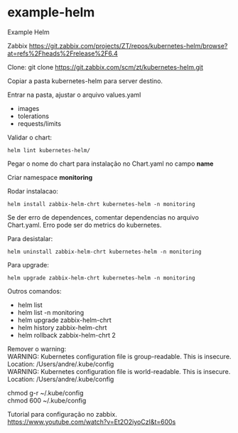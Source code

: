 # example-helm
Example Helm

Zabbix
https://git.zabbix.com/projects/ZT/repos/kubernetes-helm/browse?at=refs%2Fheads%2Frelease%2F6.4

Clone:
git clone https://git.zabbix.com/scm/zt/kubernetes-helm.git

Copiar a pasta kubernetes-helm para server destino.

Entrar na pasta, ajustar o arquivo values.yaml
- images
- tolerations
- requests/limits

Validar o chart:
```
helm lint kubernetes-helm/
```
Pegar o nome do chart para instalação no Chart.yaml no campo **name**

Criar namespace **monitoring**

Rodar instalacao: 
```
helm install zabbix-helm-chrt kubernetes-helm -n monitoring
```
Se der erro de dependences, comentar dependencias no arquivo Chart.yaml. Erro pode ser do metrics do kubernetes.


Para desistalar:
```
helm uninstall zabbix-helm-chrt kubernetes-helm -n monitoring
```
Para upgrade:
```
helm upgrade zabbix-helm-chrt kubernetes-helm -n monitoring 
```
Outros comandos:
- helm list
- helm list -n monitoring
- helm upgrade zabbix-helm-chrt 
- helm history zabbix-helm-chrt 
- helm rollback zabbix-helm-chrt 2

Remover o warning:\
WARNING: Kubernetes configuration file is group-readable. This is insecure. Location: /Users/andre/.kube/config\
WARNING: Kubernetes configuration file is world-readable. This is insecure. Location: /Users/andre/.kube/config

chmod g-r ~/.kube/config\
chmod 600 ~/.kube/config


Tutorial para configuração no zabbix.\
https://www.youtube.com/watch?v=Et2O2iyoCzI&t=600s
